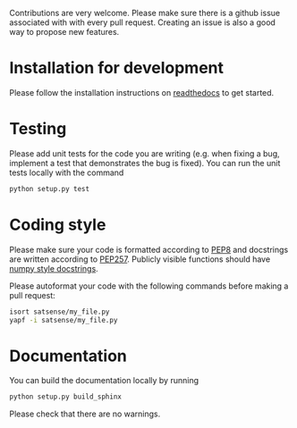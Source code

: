 Contributions are very welcome. Please make sure there is a github issue
associated with with every pull request. Creating an issue is also a good
way to propose new features.

# Installation for development

Please follow the installation instructions on
[readthedocs](https://satsense.readthedocs.io/en/latest/installation.html)
to get started.

# Testing

Please add unit tests for the code you are writing (e.g. when fixing a bug, implement
a test that demonstrates the bug is fixed). You can run the unit tests locally
with the command
```python
python setup.py test
```

# Coding style

Please make sure your code is formatted according to
[PEP8](https://www.python.org/dev/peps/pep-0008/) and docstrings are written
according to [PEP257](https://www.python.org/dev/peps/pep-0257/). Publicly visible
functions should have
[numpy style docstrings](https://sphinxcontrib-napoleon.readthedocs.io/en/latest/example_numpy.html).

Please autoformat your code with the following commands before making a pull request:
```bash
isort satsense/my_file.py
yapf -i satsense/my_file.py
```

# Documentation

You can build the documentation locally by running
```bash
python setup.py build_sphinx
```
Please check that there are no warnings.
